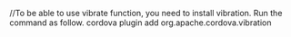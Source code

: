 //To be able to use vibrate function, you need to install vibration. Run the command as follow.
cordova plugin add org.apache.cordova.vibration
